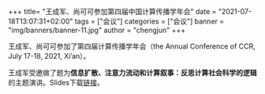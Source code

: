 +++
title= "王成军、尚可可参加第四届中国计算传播学年会"
date = "2021-07-18T13:07:31+02:00"
tags = ["会议"]
categories = ["会议"]
banner = "img/banners/banner-11.jpg"
author = "chengjun"
+++

王成军、尚可可参加了第四届计算传播学年会（the Annual Conference of CCR, July 17-18, 2021, Xi’an）。

王成军受邀做了题为**信息扩散、注意力流动和计算叙事：反思计算社会科学的逻辑**的主题演讲。Slides下载[链接](https://github.com/chengjun/thresholdbook)。
